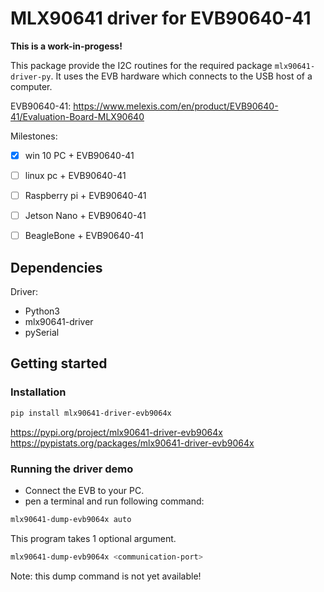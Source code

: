 # MLX90641 driver for EVB90640-41

**This is a work-in-progess!**

This package provide the I2C routines for the required package `mlx90641-driver-py`.
It uses the EVB hardware which connects to the USB host of a computer.

EVB90640-41:
https://www.melexis.com/en/product/EVB90640-41/Evaluation-Board-MLX90640

Milestones:
- [x] win 10 PC + EVB90640-41
- [ ] linux pc + EVB90640-41
- [ ] Raspberry pi + EVB90640-41
- [ ] Jetson Nano + EVB90640-41
- [ ] BeagleBone + EVB90640-41


## Dependencies

Driver:
- Python3
- mlx90641-driver
- pySerial

## Getting started

### Installation


```bash
pip install mlx90641-driver-evb9064x
```

https://pypi.org/project/mlx90641-driver-evb9064x
https://pypistats.org/packages/mlx90641-driver-evb9064x

### Running the driver demo

* Connect the EVB to your PC.  
* pen a terminal and run following command:  

```bash
mlx90641-dump-evb9064x auto
```

This program takes 1 optional argument.

```bash
mlx90641-dump-evb9064x <communication-port>
```

Note: this dump command is not yet available!
